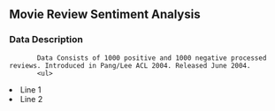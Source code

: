 ## Movie Review Sentiment Analysis

### Data Description
           Data Consists of 1000 positive and 1000 negative processed reviews. Introduced in Pang/Lee ACL 2004. Released June 2004.
           <ul>
<li>Line 1</li>
<li>Line 2</li>
</ul>

